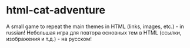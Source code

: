# html-cat-adventure
A small game to repeat the main themes in HTML (links, images, etc.) - in russian!
Небольшая игра для повтора основных тем в HTML (ссылки, изображения и т.д.) - на русском!
